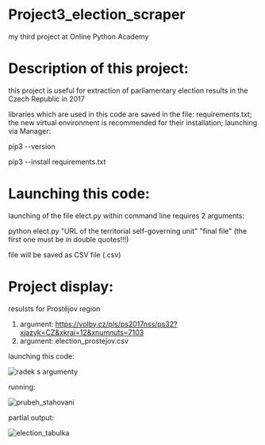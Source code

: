 # Project3_election_scraper
my third project at Online Python Academy

# Description of this project:
this project is useful for extraction of parliamentary election results in the Czech Republic in 2017 

libraries which are used in this code are saved in the file: requirements.txt; the new virtual environment is recommended for their installation; launching via Manager:

pip3 --version

pip3 --install requirements.txt


# Launching this code:
launching of the file elect.py within command line requires 2 arguments:

python elect.py "URL of the territorial self-governing unit" "final file" (the first one must be in double quotes!!!)

file will be saved as CSV file (.csv)

# Project display:

resulsts for Prostějov region

1. argument: https://volby.cz/pls/ps2017nss/ps32?xjazyk=CZ&xkraj=12&xnumnuts=7103
2. argument: election_prostejov.csv

launching this code:

![radek s argumenty](https://user-images.githubusercontent.com/75171974/109416632-bf4ad900-79bf-11eb-8d92-e348ba4e68ef.png)

running:

![prubeh_stahovani](https://user-images.githubusercontent.com/75171974/110236719-af8b4180-7f37-11eb-834b-c05a800f4b7c.png)


partial output:

![election_tabulka](https://user-images.githubusercontent.com/75171974/109416848-e81f9e00-79c0-11eb-84e4-f6e484e14160.png)






